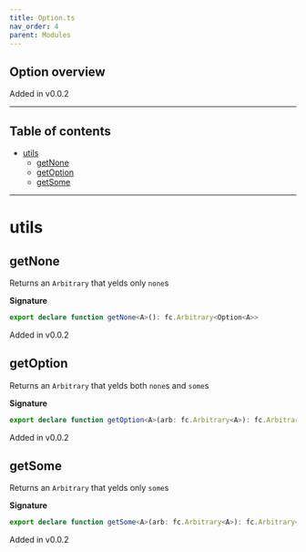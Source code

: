 ```yaml
---
title: Option.ts
nav_order: 4
parent: Modules
---
```


## Option overview

Added in v0.0.2

---

<h2 class="text-delta">Table of contents</h2>

- [utils](#utils)
  - [getNone](#getnone)
  - [getOption](#getoption)
  - [getSome](#getsome)

---

# utils

## getNone

Returns an `Arbitrary` that yelds only `none`s

**Signature**

```ts
export declare function getNone<A>(): fc.Arbitrary<Option<A>>
```

Added in v0.0.2

## getOption

Returns an `Arbitrary` that yelds both `none`s and `some`s

**Signature**

```ts
export declare function getOption<A>(arb: fc.Arbitrary<A>): fc.Arbitrary<Option<A>>
```

Added in v0.0.2

## getSome

Returns an `Arbitrary` that yelds only `some`s

**Signature**

```ts
export declare function getSome<A>(arb: fc.Arbitrary<A>): fc.Arbitrary<Option<A>>
```

Added in v0.0.2
